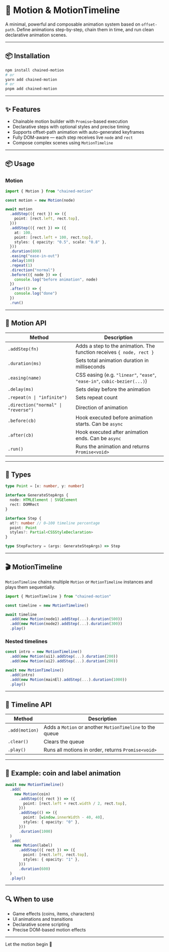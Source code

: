 # 🎯 Motion & MotionTimeline

A minimal, powerful and composable animation system based on `offset-path`. Define animations step-by-step, chain them in time, and run clean declarative animation scenes.

---

## 📦 Installation

```bash
npm install chained-motion
# or
yarn add chained-motion
# or
pnpm add chained-motion
```

---

## ✨ Features

- Chainable motion builder with `Promise`-based execution
- Declarative steps with optional styles and precise timing
- Supports offset-path animation with auto-generated keyframes
- Fully DOM-aware — each step receives live `node` and `rect`
- Compose complex scenes using `MotionTimeline`

---

## 📦 Usage

### Motion

```ts
import { Motion } from "chained-motion"

const motion = new Motion(node)

await motion
  .addStep(({ rect }) => ({
    point: [rect.left, rect.top],
  }))
  .addStep(({ rect }) => ({
    at: 100,
    point: [rect.left + 100, rect.top],
    styles: { opacity: "0.5", scale: "0.8" },
  }))
  .duration(800)
  .easing("ease-in-out")
  .delay(100)
  .repeat(1)
  .direction("normal")
  .before(({ node }) => {
    console.log("before animation", node)
  })
  .after(() => {
    console.log("done")
  })
  .run()
```

---

## 🔧 Motion API

| Method | Description |
|--------|-------------|
| `.addStep(fn)` | Adds a step to the animation. The function receives `{ node, rect }` |
| `.duration(ms)` | Sets total animation duration in milliseconds |
| `.easing(name)` | CSS easing (e.g. `"linear"`, `"ease"`, `"ease-in"`, `cubic-bezier(...)`) |
| `.delay(ms)` | Sets delay before the animation |
| `.repeat(n \| "infinite")` | Sets repeat count |
| `.direction("normal" \| "reverse")` | Direction of animation |
| `.before(cb)` | Hook executed before animation starts. Can be `async` |
| `.after(cb)` | Hook executed after animation ends. Can be `async` |
| `.run()` | Runs the animation and returns `Promise<void>` |

---

## 📘 Types

```ts
type Point = [x: number, y: number]

interface GenerateStepArgs {
  node: HTMLElement | SVGElement
  rect: DOMRect
}

interface Step {
  at?: number // 0–100 timeline percentage
  point: Point
  styles?: Partial<CSSStyleDeclaration>
}

type StepFactory = (args: GenerateStepArgs) => Step
```

---

## 🎬 MotionTimeline

`MotionTimeline` chains multiple `Motion` or `MotionTimeline` instances and plays them sequentially.

```ts
import { MotionTimeline } from "chained-motion"

const timeline = new MotionTimeline()

await timeline
  .add(new Motion(node1).addStep(...).duration(500))
  .add(new Motion(node2).addStep(...).duration(300))
  .play()
```

### Nested timelines

```ts
const intro = new MotionTimeline()
  .add(new Motion(ui1).addStep(...).duration(200))
  .add(new Motion(ui2).addStep(...).duration(200))

await new MotionTimeline()
  .add(intro)
  .add(new Motion(mainEl).addStep(...).duration(1000))
  .play()
```

---

## 🔧 Timeline API

| Method | Description |
|--------|-------------|
| `.add(motion)` | Adds a `Motion` or another `MotionTimeline` to the queue |
| `.clear()` | Clears the queue |
| `.play()` | Runs all motions in order, returns `Promise<void>` |

---

## 🧪 Example: coin and label animation

```ts
await new MotionTimeline()
  .add(
    new Motion(coin)
      .addStep(({ rect }) => ({
        point: [rect.left + rect.width / 2, rect.top],
      }))
      .addStep(() => ({
        point: [window.innerWidth - 40, 40],
        styles: { opacity: "0" },
      }))
      .duration(1000)
  )
  .add(
    new Motion(label)
      .addStep(({ rect }) => ({
        point: [rect.left, rect.top],
        styles: { opacity: "1" },
      }))
      .duration(600)
  )
  .play()
```

---

## 🔍 When to use

- Game effects (coins, items, characters)
- UI animations and transitions
- Declarative scene scripting
- Precise DOM-based motion effects

---

Let the motion begin 💫
